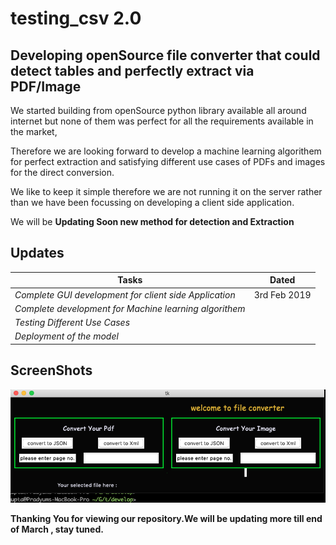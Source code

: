 testing_csv 2.0
===============

Developing openSource file converter that could detect tables and perfectly extract via PDF/Image
----

We started building from openSource python library available all around internet but none of them was perfect for all the requirements available in the market,

Therefore we are looking forward to develop a machine learning algorithem for perfect extraction and satisfying different use cases of PDFs and images for the direct conversion.

We like to keep it simple therefore we are not running it on the server rather than we have been focussing on developing a client side application.

We will be **Updating Soon new method for detection and Extraction**

Updates
-------

| Tasks     |  Dated |
|-----------|--------|
|*Complete GUI development for client side Application*| 3rd Feb 2019 |
|*Complete development for Machine learning algorithem*|  |
|*Testing Different Use Cases*|  |
|*Deployment of the model*||

ScreenShots
-----------

![](https://raw.githubusercontent.com/Prady96/testing_csv/develop/develop/SS_tcsv_2.0.png)

**Thanking You for viewing our repository.We will be updating more till end of March , stay tuned.**


